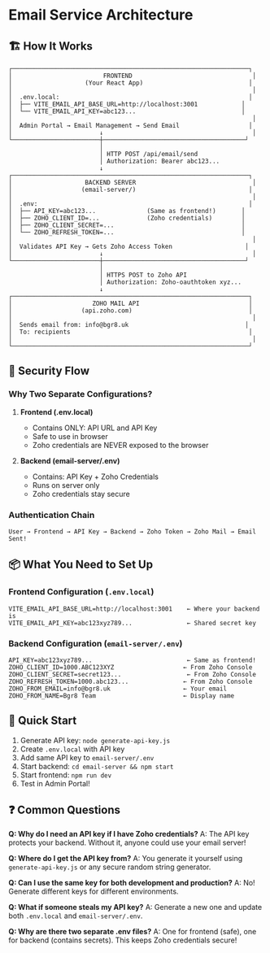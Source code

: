 # Email Service Architecture

## 🏗️ How It Works

```
┌─────────────────────────────────────────────────────────────────┐
│                         FRONTEND                                 │
│                    (Your React App)                             │
│                                                                  │
│  .env.local:                                                    │
│  ├── VITE_EMAIL_API_BASE_URL=http://localhost:3001            │
│  └── VITE_EMAIL_API_KEY=abc123...                             │
│                                                                  │
│  Admin Portal → Email Management → Send Email                   │
│                        ↓                                         │
└────────────────────────┼───────────────────────────────────────┘
                         │
                         │ HTTP POST /api/email/send
                         │ Authorization: Bearer abc123...
                         ↓
┌─────────────────────────────────────────────────────────────────┐
│                    BACKEND SERVER                                │
│                   (email-server/)                               │
│                                                                  │
│  .env:                                                          │
│  ├── API_KEY=abc123...              (Same as frontend!)       │
│  ├── ZOHO_CLIENT_ID=...             (Zoho credentials)        │
│  ├── ZOHO_CLIENT_SECRET=...                                   │
│  └── ZOHO_REFRESH_TOKEN=...                                   │
│                                                                  │
│  Validates API Key → Gets Zoho Access Token                    │
│                        ↓                                         │
└────────────────────────┼───────────────────────────────────────┘
                         │
                         │ HTTPS POST to Zoho API
                         │ Authorization: Zoho-oauthtoken xyz...
                         ↓
┌─────────────────────────────────────────────────────────────────┐
│                      ZOHO MAIL API                              │
│                   (api.zoho.com)                                │
│                                                                  │
│  Sends email from: info@bgr8.uk                                │
│  To: recipients                                                 │
│                                                                  │
└─────────────────────────────────────────────────────────────────┘
```

## 🔐 Security Flow

### Why Two Separate Configurations?

1. **Frontend (.env.local)**
   - Contains ONLY: API URL and API Key
   - Safe to use in browser
   - Zoho credentials are NEVER exposed to the browser

2. **Backend (email-server/.env)**
   - Contains: API Key + Zoho Credentials
   - Runs on server only
   - Zoho credentials stay secure

### Authentication Chain

```
User → Frontend → API Key → Backend → Zoho Token → Zoho Mail → Email Sent!
```

## 📦 What You Need to Set Up

### Frontend Configuration (`.env.local`)
```env
VITE_EMAIL_API_BASE_URL=http://localhost:3001    ← Where your backend is
VITE_EMAIL_API_KEY=abc123xyz789...               ← Shared secret key
```

### Backend Configuration (`email-server/.env`)
```env
API_KEY=abc123xyz789...                          ← Same as frontend!
ZOHO_CLIENT_ID=1000.ABC123XYZ                   ← From Zoho Console
ZOHO_CLIENT_SECRET=secret123...                  ← From Zoho Console
ZOHO_REFRESH_TOKEN=1000.abc123...               ← From Zoho Console
ZOHO_FROM_EMAIL=info@bgr8.uk                    ← Your email
ZOHO_FROM_NAME=Bgr8 Team                        ← Display name
```

## 🚀 Quick Start

1. Generate API key: `node generate-api-key.js`
2. Create `.env.local` with API key
3. Add same API key to `email-server/.env`
4. Start backend: `cd email-server && npm start`
5. Start frontend: `npm run dev`
6. Test in Admin Portal!

## ❓ Common Questions

**Q: Why do I need an API key if I have Zoho credentials?**
A: The API key protects your backend. Without it, anyone could use your email server!

**Q: Where do I get the API key from?**
A: You generate it yourself using `generate-api-key.js` or any secure random string generator.

**Q: Can I use the same key for both development and production?**
A: No! Generate different keys for different environments.

**Q: What if someone steals my API key?**
A: Generate a new one and update both `.env.local` and `email-server/.env`.

**Q: Why are there two separate .env files?**
A: One for frontend (safe), one for backend (contains secrets). This keeps Zoho credentials secure!
